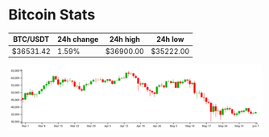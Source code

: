 # Bitcoin Stats

BTC/USDT|24h change|24h high|24h low|
|---|---|---|---|
|$36531.42|1.59%|$36900.00|$35222.00|

<img src="./chart.svg">
